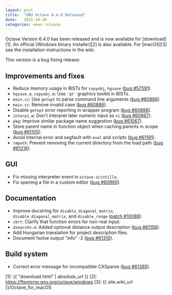 ```yaml
---
layout: post
title:  "GNU Octave 6.4.0 Released"
date:   2021-10-30
categories: news release
---
```


Octave Version 6.4.0 has been released and is now available for [download][1].
An official [Windows binary installer][2] is also available.
For [macOS][3] see the installation instructions in the wiki.

This version is a bug fixing release:

## Improvements and fixes

- Reduce memory usage in BISTs for `copyobj`, `hgsave` ([bug #57591](https://savannah.gnu.org/bugs/?57591)).
- `hgsave.m`, `copyobj.m`: Use `'qt'` graphics toolkit in BISTs.
- `main.cc`: Use `getopt` to parse command line arguments ([bug #60886](https://savannah.gnu.org/bugs/?60886)).
- `main.cc`: Remove invalid case ([bug #60886](https://savannah.gnu.org/bugs/?60886)).
- Disable `getopt` error reporting in wrapper program ([bug #60886](https://savannah.gnu.org/bugs/?60886)).
- `interp1.m`: Don't interpret later numeric input as `xi` ([bug #60967](https://savannah.gnu.org/bugs/?60967)).
- `pkg`: Improve similar package name suggestion ([bug #61067](https://savannah.gnu.org/bugs/?61067)).
- Store parent name in function object when caching parents in scope ([bug #61105](https://savannah.gnu.org/bugs/?61105)).
- Avoid internal error and segfault with `eval` and scripts ([bug #61191](https://savannah.gnu.org/bugs/?61191)).
- `rmpath`: Prevent removing the current directory from the load path ([bug #61216](https://savannah.gnu.org/bugs/?61216)).

## GUI

- Fix missing interpreter event in `octave-scintilla`.
- Fix opening a file in a custom editor ([bug #60990](https://savannah.gnu.org/bugs/?60990)).

## Documentation

- Improve docstring for `disable_diagonal_matrix`, `disable_diagonal_matrix`,
  and `disable_range` ([patch #10089](https://savannah.gnu.org/patch/?10089)).
- `cbrt`: Clarify that function errors for non-real input.
- `dsearchn.m`: Added optional distance output description ([bug #61156](https://savannah.gnu.org/bugs/?61156)).
- Add Hungarian translation for project description files.
- Document fsolve output "info" -2 ([bug #61310](https://savannah.gnu.org/bugs/?61310)).

## Build system

- Correct error message for incompatible CXSparse ([bug #61385](https://savannah.gnu.org/bugs/?61385)).

[1]: {{ "download.html" | absolute_url }}
[2]: https://ftpmirror.gnu.org/octave/windows
[3]: {{ site.wiki_url }}/Octave_for_macOS
